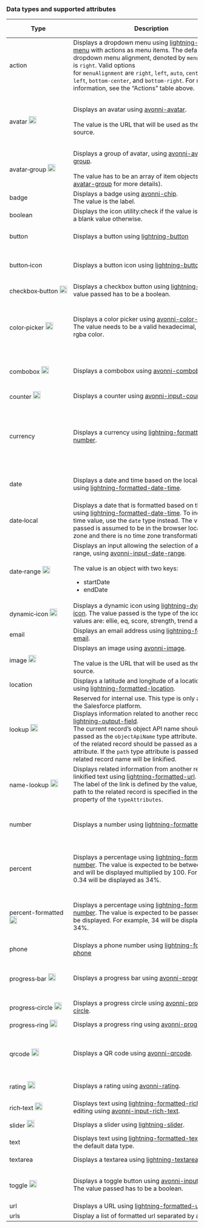 ### Data types and supported attributes

| **Type**                                                                                                                       | **Description**                                                                                                                                                                                                                                                                                                                                                                                                                                                                                                                           | **Supported type attributes**                                                                                                                                 |
| ------------------------------------------------------------------------------------------------------------------------------ | ----------------------------------------------------------------------------------------------------------------------------------------------------------------------------------------------------------------------------------------------------------------------------------------------------------------------------------------------------------------------------------------------------------------------------------------------------------------------------------------------------------------------------------------- | ------------------------------------------------------------------------------------------------------------------------------------------------------------- |
| action                                                                                                                         | Displays a dropdown menu using [lightning-button-menu](https://developer.salesforce.com/docs/component-library/bundle/lightning-datatable/bundle/lightning-button-menu/) with actions as menu items. The default dropdown menu alignment, denoted by `menuAlignment`, is `right`. Valid options for `menuAlignment` are `right`, `left`, `auto`, `center`, `bottom-left`, `bottom-center`, and `bottom-right`. For more information, see the “Actions” table above.                                                                       | rowActions (required), menuAlignment (defaults to right)                                                                                                      |
| avatar&nbsp;<img src="/assets/images/mini-logo-avonni.png" class="slds-m-bottom_none" width="20" alt="Avonni"/>                | Displays an avatar using [avonni-avatar](/components/avatar).<br><br>The value is the URL that will be used as the image source.                                                                                                                                                                                                                                                                                                                                                                                                          | alternativeText, entityIconName, entitySrc, fallbackIconName, initials, size, presence, primaryText, secondaryText, status, variant                           |
| avatar&#8209;group&nbsp;<img src="/assets/images/mini-logo-avonni.png" class="slds-m-bottom_none" width="20" alt="Avonni"/>    | Displays a group of avatar, using [avonni-avatar-group](/components/avatar-group).<br><br>The value has to be an array of item objects (see [avatar-group](/components/avatar-group) for more details).                                                                                                                                                                                                                                                                                                                                   | actionIconName, layout, maxCount, name, size, variant                                                                                                         |
| badge                                                                                                                          | Displays a badge using [avonni-chip](/components/chip). <br>The value is the label.                                                                                                                                                                                                                                                                                                                                                                                                                                                       | variant                                                                                                                                                       |
| boolean                                                                                                                        | Displays the icon utility:check if the value is true, and a blank value otherwise.                                                                                                                                                                                                                                                                                                                                                                                                                                                        | N/A                                                                                                                                                           |
| button                                                                                                                         | Displays a button using [lightning-button](https://developer.salesforce.com/docs/component-library/bundle/lightning-datatable/bundle/lightning-button/)                                                                                                                                                                                                                                                                                                                                                                                   | disabled, iconName, iconPosition, label, name, title, variant                                                                                                 |
| button&#8209;icon                                                                                                              | Displays a button icon using [lightning-button-icon](https://developer.salesforce.com/docs/component-library/bundle/lightning-datatable/bundle/lightning-button-icon/)                                                                                                                                                                                                                                                                                                                                                                    | alternativeText, class, disabled, iconClass, iconName, name, title, variant                                                                                   |
| checkbox&#8209;button&nbsp;<img src="/assets/images/mini-logo-avonni.png" class="slds-m-bottom_none" width="20" alt="Avonni"/> | Displays a checkbox button using [lightning-input](https://developer.salesforce.com/docs/component-library/bundle/lightning-input/example). The value passed has to be a boolean.                                                                                                                                                                                                                                                                                                                                                         | disabled, label, name                                                                                                                                         |
| color&#8209;picker&nbsp;<img src="/assets/images/mini-logo-avonni.png" class="slds-m-bottom_none" width="20" alt="Avonni"/>    | Displays a color picker using [avonni-color-picker](/components/color-picker). The value needs to be a valid hexadecimal, rgb or rgba color.                                                                                                                                                                                                                                                                                                                                                                                              | colors, disabled, hideColorInput, label, menuAlignment, menuIconName, menuIconSize, menuVariant, name, opacity, type                                          |
| combobox&nbsp;<img src="/assets/images/mini-logo-avonni.png" class="slds-m-bottom_none" width="20" alt="Avonni"/>              | Displays a combobox using [avonni-combobox](/components/combobox).                                                                                                                                                                                                                                                                                                                                                                                                                                                                        | disabled, dropdown-alignment, dropdown-length, is-multi-select, options, placeholder                                                                          |
| counter&nbsp;<img src="/assets/images/mini-logo-avonni.png" class="slds-m-bottom_none" width="20" alt="Avonni"/>               | Displays a counter using [avonni-input-counter](/components/input-counter).                                                                                                                                                                                                                                                                                                                                                                                                                                                               | disabled, label, max, min, name, step                                                                                                                         |
| currency                                                                                                                       | Displays a currency using [lightning-formatted-number](https://developer.salesforce.com/docs/component-library/bundle/lightning-datatable/bundle/lightning-formatted-number/).                                                                                                                                                                                                                                                                                                                                                            | currencyCode, currencyDisplayAs, minimumIntegerDigits, minimumFractionDigits, maximumFractionDigits, minimumSignificantDigits, maximumSignificantDigits, step |
| date                                                                                                                           | Displays a date and time based on the locale using [lightning-formatted-date-time](https://developer.salesforce.com/docs/component-library/bundle/lightning-datatable/bundle/lightning-formatted-date-time/).                                                                                                                                                                                                                                                                                                                             | day, era, hour, hour12, minute, month, second, timeZone, timeZoneName, weekday, year                                                                          |
| date&#8209;local                                                                                                               | Displays a date that is formatted based on the locale using [lightning-formatted-date-time](https://developer.salesforce.com/docs/component-library/bundle/lightning-datatable/bundle/lightning-formatted-date-time/). To include a time value, use the `date` type instead. The value passed is assumed to be in the browser local time zone and there is no time zone transformation.                                                                                                                                                   | day, month, year                                                                                                                                              |
| date&#8209;range&nbsp;<img src="/assets/images/mini-logo-avonni.png" class="slds-m-bottom_none" width="20" alt="Avonni"/>      | Displays an input allowing the selection of a date range, using [avonni-input-date-range](/components/input-date-range).<br><br>The value is an object with two keys:<ul><li>startDate</li><li>endDate</li></ul>                                                                                                                                                                                                                                                                                                                          | dateStyle, disabled, label, labelStartDate, labelEndDate, timeStyle, timezone, type                                                                           |
| dynamic&#8209;icon&nbsp;<img src="/assets/images/mini-logo-avonni.png" class="slds-m-bottom_none" width="20" alt="Avonni"/>    | Displays a dynamic icon using [lightning-dynamic-icon](https://developer.salesforce.com/docs/component-library/bundle/lightning-dynamic-icon/example). The value passed is the type of the icon. Valid values are: ellie, eq, score, strength, trend and waffle.                                                                                                                                                                                                                                                                          | alternativeText, option                                                                                                                                       |
| email                                                                                                                          | Displays an email address using [lightning-formatted-email](https://developer.salesforce.com/docs/component-library/bundle/lightning-datatable/bundle/lightning-formatted-email/).                                                                                                                                                                                                                                                                                                                                                        | N/A                                                                                                                                                           |
| image&nbsp;<img src="/assets/images/mini-logo-avonni.png" class="slds-m-bottom_none" width="20" alt="Avonni"/>                 | Displays an image using [avonni-image](/components/image).<br><br>The value is the URL that will be used as the image source.                                                                                                                                                                                                                                                                                                                                                                                                             | alternativeText, height, sizes, srcset, thumbnail, width                                                                                                      |
| location                                                                                                                       | Displays a latitude and longitude of a location using [lightning-formatted-location](https://developer.salesforce.com/docs/component-library/bundle/lightning-datatable/bundle/lightning-formatted-location/).                                                                                                                                                                                                                                                                                                                            | latitude, longitude                                                                                                                                           |
| lookup&nbsp;<img src="/assets/images/mini-logo-avonni.png" class="slds-m-bottom_none" width="20" alt="Avonni"/>                | Reserved for internal use. This type is only allowed on the Salesforce platform.<br>Displays information related to another record, using a [lightning-output-field](https://developer.salesforce.com/docs/component-library/bundle/lightning-output-field/documentation).<br>The current record’s object API name should be passed as the `objectApiName` type attribute. The name of the related record should be passed as a `name` type attribute. If the `path` type attribute is passed, the related record name will be linkified. | name, objectApiName, path                                                                                                                                     |
| name-lookup&nbsp;<img src="/assets/images/mini-logo-avonni.png" class="slds-m-bottom_none" width="20" alt="Avonni"/>           | Displays related information from another record as a linkified text using [lightning-formatted-url](https://developer.salesforce.com/docs/component-library/bundle/lightning-datatable/bundle/lightning-formatted-url/). <br> The label of the link is defined by the value, and the path to the related record is specified in the `href` property of the `typeAttributes`.                                                                                                                                                             | path, target                                                                                                                                                  |
| number                                                                                                                         | Displays a number using [lightning-formatted-number](https://developer.salesforce.com/docs/component-library/bundle/lightning-datatable/bundle/lightning-formatted-number/).                                                                                                                                                                                                                                                                                                                                                              | minimumIntegerDigits, minimumFractionDigits, maximumFractionDigits, minimumSignificantDigits, maximumSignificantDigits                                        |
| percent                                                                                                                        | Displays a percentage using [lightning-formatted-number](https://developer.salesforce.com/docs/component-library/bundle/lightning-datatable/bundle/lightning-formatted-number/). The value is expected to be between 0 and 1, and will be displayed multiplied by 100. For example, 0.34 will be displayed as 34%.                                                                                                                                                                                                                        | minimumIntegerDigits, minimumFractionDigits, maximumFractionDigits, minimumSignificantDigits, maximumSignificantDigits, step                                  |
| percent-formatted&nbsp;<img src="/assets/images/mini-logo-avonni.png" class="slds-m-bottom_none" width="20" alt="Avonni"/>     | Displays a percentage using [lightning-formatted-number](https://developer.salesforce.com/docs/component-library/bundle/lightning-datatable/bundle/lightning-formatted-number/). The value is expected to be passed as it will be displayed. For example, 34 will be displayed as 34%.                                                                                                                                                                                                                                                    | minimumIntegerDigits, minimumFractionDigits, maximumFractionDigits, minimumSignificantDigits, maximumSignificantDigits, step                                  |
| phone                                                                                                                          | Displays a phone number using [lightning-formatted-phone](https://developer.salesforce.com/docs/component-library/bundle/lightning-datatable/bundle/lightning-formatted-phone/)                                                                                                                                                                                                                                                                                                                                                           | N/A                                                                                                                                                           |
| progress&#8209;bar&nbsp;<img src="/assets/images/mini-logo-avonni.png" class="slds-m-bottom_none" width="20" alt="Avonni"/>    | Displays a progress bar using [avonni-progress-bar](/components/progress-bar).                                                                                                                                                                                                                                                                                                                                                                                                                                                            | label, referenceLines, showValue, textured, theme, thickness, valuePrefix, valueSuffix, valuePosition, variant                                                |
| progress&#8209;circle&nbsp;<img src="/assets/images/mini-logo-avonni.png" class="slds-m-bottom_none" width="20" alt="Avonni"/> | Displays a progress circle using [avonni-progress-circle](/components/progress-circle).                                                                                                                                                                                                                                                                                                                                                                                                                                                   | direction, label, size, thickness, variant                                                                                                                    |
| progress&#8209;ring&nbsp;<img src="/assets/images/mini-logo-avonni.png" class="slds-m-bottom_none" width="20" alt="Avonni"/>   | Displays a progress ring using [avonni-progress-ring](/components/progress-ring).                                                                                                                                                                                                                                                                                                                                                                                                                                                         | direction, hideIcon, size, variant                                                                                                                            |
| qrcode&nbsp;<img src="/assets/images/mini-logo-avonni.png" class="slds-m-bottom_none" width="20" alt="Avonni"/>                | Displays a QR code using [avonni-qrcode](/components/qrcode).                                                                                                                                                                                                                                                                                                                                                                                                                                                                             | background, borderColor, borderWidth, color, encoding, errorCorrection, padding, size                                                                         |
| rating&nbsp;<img src="/assets/images/mini-logo-avonni.png" class="slds-m-bottom_none" width="20" alt="Avonni"/>                | Displays a rating using [avonni-rating](/components/rating).                                                                                                                                                                                                                                                                                                                                                                                                                                                                              | disabled, iconName, iconSize, label, max, min, selection, valueHidden                                                                                         |
| rich&#8209;text&nbsp;<img src="/assets/images/mini-logo-avonni.png" class="slds-m-bottom_none" width="20" alt="Avonni"/>       | Displays text using [lightning-formatted-rich-text](https://developer.salesforce.com/docs/component-library/bundle/lightning-formatted-rich-text/documentation) and editing using [avonni-input-rich-text](https://developer.salesforce.com/docs/component-library/bundle/lightning-input-rich-text/documentation).                                                                                                                                                                                                                       | disabled, formats, placeholder, variant                                                                                                                       |
| slider&nbsp;<img src="/assets/images/mini-logo-avonni.png" class="slds-m-bottom_none" width="20" alt="Avonni"/>                | Displays a slider using [lightning-slider](https://developer.salesforce.com/docs/component-library/bundle/lightning-slider/example).                                                                                                                                                                                                                                                                                                                                                                                                      | disabled, label, max, min, size, step                                                                                                                         |
| text                                                                                                                           | Displays text using [lightning-formatted-text](https://developer.salesforce.com/docs/component-library/bundle/lightning-datatable/bundle/lightning-formatted-text/). This is the default data type.                                                                                                                                                                                                                                                                                                                                       | linkify                                                                                                                                                       |
| textarea                                                                                                                       | Displays a textarea using [lightning-textarea](https://developer.salesforce.com/docs/component-library/bundle/lightning-textarea/documentation).                                                                                                                                                                                                                                                                                                                                                                                          | maxLength, minLength, placeholder                                                                                                                             |
| toggle&nbsp;<img src="/assets/images/mini-logo-avonni.png" class="slds-m-bottom_none" width="20" alt="Avonni"/>                | Displays a toggle button using [avonni-input-toggle](/components/input-toggle). The value passed has to be a boolean.                                                                                                                                                                                                                                                                                                                                                                                                                     | disabled, hideMark, label, messageToggleActive, messageToggleInactive, name, size                                                                             |
| url                                                                                                                            | Displays a URL using [lightning-formatted-url](https://developer.salesforce.com/docs/component-library/bundle/lightning-datatable/bundle/lightning-formatted-url/).                                                                                                                                                                                                                                                                                                                                                                       | label, target, tooltip                                                                                                                                        |
| urls                                                                                                                           | Display a list of formatted url separated by a comma.                                                                                                                                                                                                                                                                                                                                                                                                                                                                                     | label, target                                                                                                                                                 |
